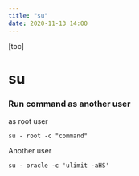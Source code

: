 ```yaml
---
title: "su"
date: 2020-11-13 14:00
---
```

[toc]





# su



### Run command as another user

as root user

```
su - root -c "command"
```



Another user

```
su - oracle -c 'ulimit -aHS'
```

